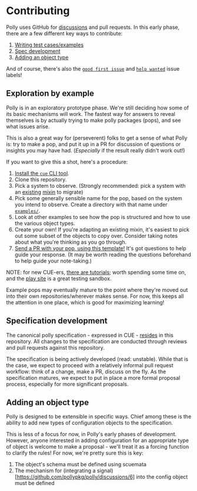 # Contributing

Polly uses GitHub for [discussions](https://github.com/pollypkg/polly/discussions) and pull requests. In this early phase, there are a few different key ways to contribute:

1. [Writing test cases/examples](#Exploration-by-example)
2. [Spec development](#Specification-development)
3. [Adding an object type](#Adding-an-object-type)

And of course, there's also the [`good first issue`](https://github.com/pollypkg/polly/issues?q=is%3Aopen+is%3Aissue+label%3A%22good+first+issue%22) and [`help wanted`](https://github.com/pollypkg/polly/issues?q=is%3Aopen+is%3Aissue+label%3A%22help+wanted%22) issue labels!

## Exploration by example

Polly is in an exploratory prototype phase. We're still deciding how some of its basic mechanisms will work. The fastest way for answers to reveal themselves is by actually trying to make polly packages (pops), and see what issues arise.

This is also a great way for (perseverent) folks to get a sense of what Polly is: try to make a pop, and put it up in a PR for discussion of questions or insights you may have had. (_Especially_ if the result really didn't work out!)

If you want to give this a shot, here's a procedure:

1. [Install the `cue` CLI tool](https://cuelang.org/docs/install/).
2. Clone this repository.
3. Pick a system to observe. (Strongly recommended: pick a system with an [existing](https://monitoring.mixins.dev/) [mixin](https://github.com/grafana/jsonnet-libs) to migrate)
4. Pick some generally sensible name for the pop, based on the system you intend to observe. Create a directory with that name under [`examples/`](https://github.com/pollypkg/polly/tree/main/examples).
5. Look at other examples to see how the pop is structured and how to use the various object types.
6. Create your own! If you're adapting an existing mixin, it's easiest to pick out some subset of the objects to copy over. Consider taking notes about what you're thinking as you go through.
7. [Send a PR with your pop, using this template!]() It's got questions to help guide your response. (It may be worth reading the questions beforehand to help guide your note-taking.)

NOTE: for new CUE-ers, [there are tutorials](https://cuelang.org/docs/tutorials/); worth spending some time on, and the [play site](https://tip.cuelang.org/play/?id=#cue@export@cue) is a great testing sandbox.

Example pops may eventually mature to the point where they're moved out into their own repositories/wherever makes sense. For now, this keeps all the attention in one place, which is good for maximizing learning!

## Specification development

The canonical polly specification - expressed in CUE - [resides](https://github.com/pollypkg/polly/tree/main/schema) in this repository. All changes to the specification are conducted through reviews and pull requests against this repository.

The specification is being actively developed (read: unstable). While that is the case, we expect to proceed with a relatively informal pull request workflow: think of a change, make a PR, discuss on the fly. As the specification matures, we expect to put in place a more formal proposal process, especially for more significant proposals.

## Adding an object type

Polly is designed to be extensible in specific ways. Chief among these is the ability to add new types of configuration objects to the specification.

This is less of a focus for now, in Polly's early phases of development. However, anyone interested in adding configuration for an appropriate type of object is welcome to make a proposal - we'll treat it as a forcing function to clarify the rules! For now, we're pretty sure this is key:

1. The object's schema must be defined using scuemata
2. The mechanism for (integrating a signal)[https://github.com/pollypkg/polly/discussions/6] into the config object must be defined